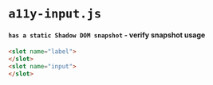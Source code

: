 # `a11y-input.js`

#### `has a static Shadow DOM snapshot` - verify snapshot usage

```html
<slot name="label">
</slot>
<slot name="input">
</slot>
```
